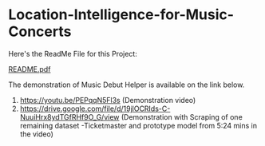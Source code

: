 # Location-Intelligence-for-Music-Concerts
Here's the ReadMe File for this Project:


[README.pdf](README.pdf)


The demonstration of Music Debut Helper is available on the link below.
1. https://youtu.be/PEPqqN5Fl3s (Demonstration video)
2. https://drive.google.com/file/d/19jlOCRIds-C-NuuiHrx8ydTGfRHf9O_G/view (Demonstration
with Scraping of one remaining dataset -Ticketmaster and prototype model from 5:24 mins in the
video)
